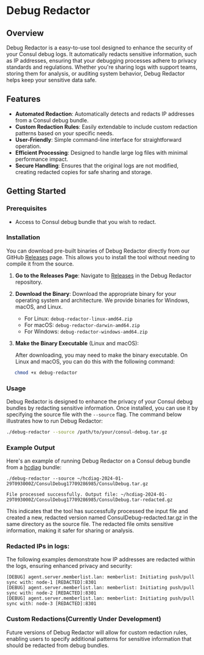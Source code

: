# Debug Redactor

## Overview

Debug Redactor is a easy-to-use tool designed to enhance the security of your Consul debug logs. It automatically redacts sensitive information, such as IP addresses, ensuring that your debugging processes adhere to privacy standards and regulations. Whether you're sharing logs with support teams, storing them for analysis, or auditing system behavior, Debug Redactor helps keep your sensitive data safe.

## Features

- **Automated Redaction**: Automatically detects and redacts IP addresses from a Consul debug bundle.
- **Custom Redaction Rules**: Easily extendable to include custom redaction patterns based on your specific needs.
- **User-Friendly**: Simple command-line interface for straightforward operation.
- **Efficient Processing**: Designed to handle large log files with minimal performance impact.
- **Secure Handling**: Ensures that the original logs are not modified, creating redacted copies for safe sharing and storage.

## Getting Started

### Prerequisites

- Access to Consul debug bundle that you wish to redact.

### Installation

You can download pre-built binaries of Debug Redactor directly from our GitHub [Releases](https://github.com/markcampv/debug-redactor/releases) page. This allows you to install the tool without needing to compile it from the source.

1. **Go to the Releases Page**: Navigate to [Releases](https://github.com/markcampv/debug-redactor/releases) in the Debug Redactor repository.

2. **Download the Binary**: Download the appropriate binary for your operating system and architecture. We provide binaries for Windows, macOS, and Linux.

    - For Linux: `debug-redactor-linux-amd64.zip`
    - For macOS: `debug-redactor-darwin-amd64.zip`
    - For Windows: `debug-redactor-windows-amd64.zip`

3. **Make the Binary Executable** (Linux and macOS):

   After downloading, you may need to make the binary executable. On Linux and macOS, you can do this with the following command:

```sh
   chmod +x debug-redactor 
```


### Usage

Debug Redactor is designed to enhance the privacy of your Consul debug bundles by redacting sensitive information. Once installed, you can use it by specifying the source file with the `--source` flag. The command below illustrates how to run Debug Redactor:

```sh
./debug-redactor --source /path/to/your/consul-debug.tar.gz
```
### Example Output
Here's an example of running Debug Redactor on a Consul debug bundle from a [hcdiag](https://github.com/hashicorp/hcdiag/) bundle:
```shell
./debug-redactor --source ~/hcdiag-2024-01-29T093000Z/ConsulDebug17709286985/ConsulDebug.tar.gz

File processed successfully. Output file: ~/hcdiag-2024-01-29T093000Z/ConsulDebug17709286985/ConsulDebug.tar-redacted.gz
```

This indicates that the tool has successfully processed the input file and created a new, redacted version named ConsulDebug-redacted.tar.gz in the same directory as the source file. The redacted file omits sensitive information, making it safer for sharing or analysis.

### Redacted IPs in logs:

The following examples demonstrate how IP addresses are redacted within the logs, ensuring enhanced privacy and security:

```shell
[DEBUG] agent.server.memberlist.lan: memberlist: Initiating push/pull sync with: node-1 [REDACTED]:8301
[DEBUG] agent.server.memberlist.lan: memberlist: Initiating push/pull sync with: node-2 [REDACTED]:8301
[DEBUG] agent.server.memberlist.lan: memberlist: Initiating push/pull sync with: node-3 [REDACTED]:8301
```

### Custom Redactions(Currently Under Development)
Future versions of Debug Redactor will allow for custom redaction rules, enabling users to specify additional patterns for sensitive information that should be redacted from debug bundles.



